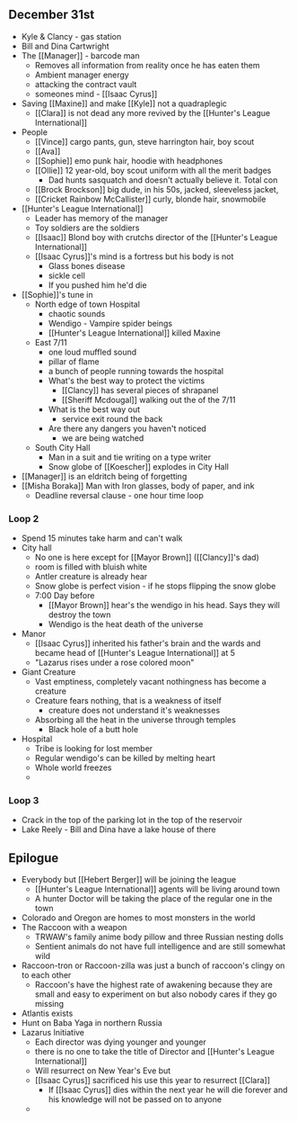 ## December 31st
- Kyle & Clancy - gas station
- Bill and Dina Cartwright
- The [[Manager]] - barcode man
	- Removes all information from reality once he has eaten them
	- Ambient manager energy
	- attacking the contract vault
	- someones mind - [[Isaac Cyrus]]
- Saving [[Maxine]] and make [[Kyle]] not a quadraplegic
	- [[Clara]] is not dead any more revived by the [[Hunter's League International]]
- People
	- [[Vince]] cargo pants, gun, steve harrington hair, boy scout
	- [[Ava]] 
	- [[Sophie]] emo punk hair, hoodie with headphones
	- [[Ollie]] 12 year-old, boy scout uniform with all the merit badges
		- Dad hunts sasquatch and doesn't actually believe it. Total con
	- [[Brock Brockson]] big dude, in his 50s, jacked, sleeveless jacket, 
	- [[Cricket Rainbow McCallister]] curly, blonde hair, snowmobile
- [[Hunter's League International]]
	- Leader has memory of the manager
	- Toy soldiers are the soldiers
	- [[Isaac]] Blond boy with crutchs director of the [[Hunter's League International]]
	- [[Isaac Cyrus]]'s mind is a fortress but his body is not
		- Glass bones disease
		- sickle cell
		- If you pushed him he'd die
- [[Sophie]]'s tune in
	- North edge of town Hospital
		- chaotic sounds
		- Wendigo - Vampire spider beings
		- [[Hunter's League International]] killed Maxine 
	- East 7/11
		- one loud muffled sound
		- pillar of flame 
		- a bunch of  people running towards the hospital
		- What's the best way to protect the victims
			- [[Clancy]] has several pieces of shrapanel
			- [[Sheriff Mcdougal]] walking out the of the 7/11
		- What is the best way out
			- service exit round the back
		- Are there any dangers you haven't noticed
			- we are being watched
	- South City Hall
		- Man in a suit and tie writing on a type writer
		- Snow globe of [[Koescher]] explodes in City Hall
- [[Manager]] is an eldritch being of forgetting
- [[Misha Boraka]] Man with Iron glasses, body of paper, and ink
	- Deadline reversal clause - one hour time loop

### Loop 2
- Spend 15 minutes take harm and can't walk
- City hall
	- No one is here except for [[Mayor Brown]] ([[Clancy]]'s dad) 
	- room is filled with bluish white
	- Antler creature is already hear
	- Snow globe is perfect vision - if he stops flipping the snow globe 
	- 7:00 Day before
		- [[Mayor Brown]] hear's the wendigo in his head. Says they will destroy the town
		- Wendigo is the heat death of the universe
- Manor
	- [[Isaac Cyrus]] inherited his father's brain and the wards and became head of [[Hunter's League International]] at 5
	- "Lazarus rises under a rose colored moon"
- Giant Creature
	- Vast emptiness, completely vacant nothingness has become a creature
	- Creature fears nothing, that is a weakness of itself
		- creature does not understand it's weaknesses
	- Absorbing all the heat in the universe through temples
		- Black hole of a butt hole
- Hospital
	- Tribe is looking for lost member
	- Regular wendigo's can be killed by melting heart
	- Whole world freezes 
	- 

### Loop 3
- Crack in the top of the parking lot in the top of the reservoir 
- Lake Reely - Bill and Dina have a lake house of there

## Epilogue
- Everybody but [[Hebert Berger]] will be joining the league
	- [[Hunter's League International]] agents will be living around town
	- A hunter Doctor will be taking the place of the regular one in the town
- Colorado and Oregon are homes to most monsters in the world
- The Raccoon with a weapon
	- TRWAW's family anime body pillow and three Russian nesting dolls
	- Sentient animals do not have full intelligence and are still somewhat wild
- Raccoon-tron or Raccoon-zilla was just a bunch of raccoon's clingy on to each other
	- Raccoon's have the highest rate of awakening because they are small and easy to experiment on but also nobody cares if they go missing
- Atlantis exists 
- Hunt on Baba Yaga in northern Russia 
- Lazarus Initiative
	- Each director was dying younger and younger
	- there is no one to take the title of Director and [[Hunter's League International]]
	- Will resurrect on New Year's Eve but 
	- [[Isaac Cyrus]] sacrificed his use this year to resurrect [[Clara]]
		- If [[Isaac Cyrus]] dies within the next year he will die forever and his knowledge will not be passed on to anyone
	- 